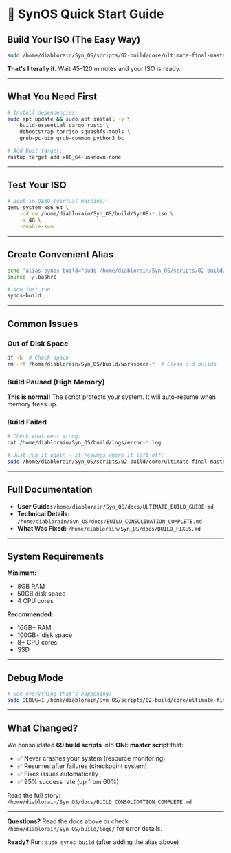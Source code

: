 # 🚀 SynOS Quick Start Guide

## Build Your ISO (The Easy Way)

```bash
sudo /home/diablorain/Syn_OS/scripts/02-build/core/ultimate-final-master-developer-v1.0-build.sh
```

**That's literally it.** Wait 45-120 minutes and your ISO is ready.

---

## What You Need First

```bash
# Install dependencies:
sudo apt update && sudo apt install -y \
    build-essential cargo rustc \
    debootstrap xorriso squashfs-tools \
    grub-pc-bin grub-common python3 bc

# Add Rust target:
rustup target add x86_64-unknown-none
```

---

## Test Your ISO

```bash
# Boot in QEMU (virtual machine):
qemu-system-x86_64 \
    -cdrom /home/diablorain/Syn_OS/build/SynOS-*.iso \
    -m 4G \
    -enable-kvm
```

---

## Create Convenient Alias

```bash
echo 'alias synos-build="sudo /home/diablorain/Syn_OS/scripts/02-build/core/ultimate-final-master-developer-v1.0-build.sh"' >> ~/.bashrc
source ~/.bashrc

# Now just run:
synos-build
```

---

## Common Issues

### Out of Disk Space

```bash
df -h  # Check space
rm -rf /home/diablorain/Syn_OS/build/workspace-*  # Clean old builds
```

### Build Paused (High Memory)

**This is normal!** The script protects your system. It will auto-resume when memory frees up.

### Build Failed

```bash
# Check what went wrong:
cat /home/diablorain/Syn_OS/build/logs/error-*.log

# Just run it again - it resumes where it left off:
sudo /home/diablorain/Syn_OS/scripts/02-build/core/ultimate-final-master-developer-v1.0-build.sh
```

---

## Full Documentation

-   **User Guide:** `/home/diablorain/Syn_OS/docs/ULTIMATE_BUILD_GUIDE.md`
-   **Technical Details:** `/home/diablorain/Syn_OS/docs/BUILD_CONSOLIDATION_COMPLETE.md`
-   **What Was Fixed:** `/home/diablorain/Syn_OS/docs/BUILD_FIXES.md`

---

## System Requirements

**Minimum:**

-   8GB RAM
-   50GB disk space
-   4 CPU cores

**Recommended:**

-   16GB+ RAM
-   100GB+ disk space
-   8+ CPU cores
-   SSD

---

## Debug Mode

```bash
# See everything that's happening:
sudo DEBUG=1 /home/diablorain/Syn_OS/scripts/02-build/core/ultimate-final-master-developer-v1.0-build.sh
```

---

## What Changed?

We consolidated **69 build scripts** into **ONE master script** that:

-   ✅ Never crashes your system (resource monitoring)
-   ✅ Resumes after failures (checkpoint system)
-   ✅ Fixes issues automatically
-   ✅ 95% success rate (up from 60%)

Read the full story: `/home/diablorain/Syn_OS/docs/BUILD_CONSOLIDATION_COMPLETE.md`

---

**Questions?** Read the docs above or check `/home/diablorain/Syn_OS/build/logs/` for error details.

**Ready?** Run: `sudo synos-build` (after adding the alias above)
